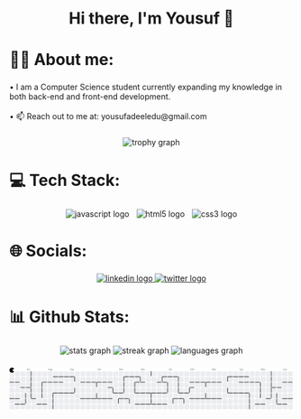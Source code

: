 <h1 align="center">Hi there, I'm Yousuf 👋</h1>

###

<h1 align="left">👨‍💻 About me:</h1>

###

<p align="left">• I am a Computer Science student currently expanding my knowledge in both back-end and front-end development.<br><br>• 📫 Reach out to me at: yousufadeeledu@gmail.com</p>

###

<div align="center">
  <img src="https://github-profile-trophy.vercel.app?username=YousufAdeel&theme=dracula&column=-1&row=1&margin-w=8&margin-h=8&no-bg=false&no-frame=false&order=4" height="150" alt="trophy graph"  />
</div>

###

<h1 align="left">💻 Tech Stack:</h1>

###

<div align="center">
  <img src="https://img.shields.io/badge/JavaScript-F7DF1E?logo=javascript&logoColor=black&style=for-the-badge" height="50" alt="javascript logo"  />
  <img width="5" />
  <img src="https://img.shields.io/badge/HTML5-E34F26?logo=html5&logoColor=white&style=for-the-badge" height="50" alt="html5 logo"  />
  <img width="5" />
  <img src="https://img.shields.io/badge/CSS3-1572B6?logo=css3&logoColor=white&style=for-the-badge" height="50" alt="css3 logo"  />
</div>

###

<h1 align="left">🌐 Socials:</h1>

###

<div align="center">
  <a href="https://www.linkedin.com/in/YousufAdeel" target="_blank">
    <img src="https://img.shields.io/static/v1?message=LinkedIn&logo=linkedin&label=&color=0077B5&logoColor=white&labelColor=&style=for-the-badge" height="50" alt="linkedin logo"  />
  </a>
  <a href="https://x.com/Tekkers1x" target="_blank">
    <img src="https://img.shields.io/static/v1?message=Twitter&logo=twitter&label=&color=1DA1F2&logoColor=white&labelColor=&style=for-the-badge" height="50" alt="twitter logo"  />
  </a>
</div>

###

<h1 align="left">📊 Github Stats:</h1>

###

<div align="center">
  <img src="https://github-readme-stats.vercel.app/api?username=YousufAdeel&hide_title=false&hide_rank=false&show_icons=true&include_all_commits=true&count_private=true&disable_animations=false&theme=dark&locale=en&hide_border=false&order=1" height="150" alt="stats graph"  />
  <img src="https://streak-stats.demolab.com?user=YousufAdeel&locale=en&mode=daily&theme=dark&hide_border=false&border_radius=5&order=3" height="150" alt="streak graph"  />
  <img src="https://github-readme-stats.vercel.app/api/top-langs?username=YousufAdeel&locale=en&hide_title=false&layout=compact&card_width=320&langs_count=5&theme=dark&hide_border=false&order=2" height="150" alt="languages graph"  />
</div>

###

<picture>
  <source media="(prefers-color-scheme: dark)" srcset="https://raw.githubusercontent.com/YousufAdeel/YousufAdeel/output/pacman-contribution-graph-dark.svg">
  <source media="(prefers-color-scheme: light)" srcset="https://raw.githubusercontent.com/YousufAdeel/YousufAdeel/output/pacman-contribution-graph.svg">
  <img alt="pacman contribution graph" src="https://raw.githubusercontent.com/YousufAdeel/YousufAdeel/output/pacman-contribution-graph.svg">
</picture>

###
